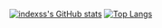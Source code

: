 [![indexss's GitHub stats](https://github-readme-stats.vercel.app/api?username=indexss)](https://github.com/anuraghazra/github-readme-stats)
[![Top Langs](https://github-readme-stats.vercel.app/api/top-langs/?username=indexss)](https://github.com/anuraghazra/github-readme-stats)
